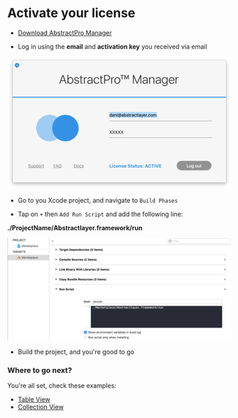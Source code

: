 # Activate your license

* <a href="https://github.com/DaniArnaout/DaniArnaout.github.io/raw/master/software/AbstractPro_1.0.dmg">Download AbstractPro Manager</a>

* Log in using the **email** and **activation key** you received via email

<img width="600" alt="Xcode" src="../../menu/getting-started/attachments/quick-start-software.png">

* Go to you Xcode project, and navigate to `Build Phases`

* Tap on `+` then `Add Run Script` and add the following line:

**./ProjectName/Abstractlayer.framework/run**

<img width="600" alt="Xcode" src="../../menu/getting-started/attachments/quick-start-run-script.png">

* Build the project, and you're good to go

### Where to go next?
You're all set, check these examples:
* [Table View](/menu/table-view/) 
* [Collection View](/menu/collection-view/)